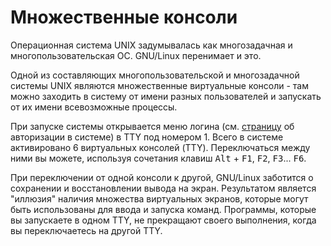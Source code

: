 # Множественные консоли

Операционная система UNIX задумывалась как многозадачная и многопользовательская
ОС. GNU/Linux перенимает и это.

Одной из составляющих многопользовательской и многозадачной системы UNIX
являются множественные виртуальные консоли - там можно заходить в систему от
имени разных пользователей и запускать от их имени всевозможные процессы.

При запуске системы открывается меню логина (см. [страницу](./chapter_2_auth.md)
об авторизации в системе) в TTY под номером 1. Всего в системе активировано 6
виртуальных консолей (TTY). Переключаться между ними вы можете, используя
сочетания клавиш <kbd>Alt</kbd> + <kbd>F1</kbd>, <kbd>F2</kbd>, <kbd>F3</kbd>...
<kbd>F6</kbd>.

При переключении от одной консоли к другой, GNU/Linux заботится о сохранении и
восстановлении вывода на экран. Результатом является "иллюзия" наличия множества
виртуальных экранов, которые могут быть использованы для ввода и запуска команд.
Программы, которые вы запускаете в одном TTY, не прекращают своего выполнения,
когда вы переключаетесь на другой TTY.
